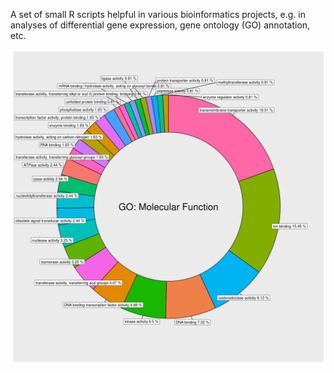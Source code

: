 A set of small R scripts helpful in various bioinformatics projects, e.g. in analyses of differential gene expression, gene ontology (GO) annotation, etc.


![Image of presence/absence matrix](https://raw.githubusercontent.com/jakalssj3/R/master/draw-GO-donut-piechart/molecular_function.txt-GO_chart.png)
